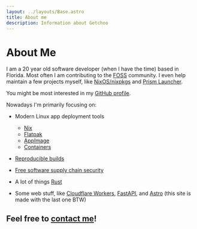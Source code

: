 ```yaml
---
layout: ../layouts/Base.astro
title: About me
description: Information about Getchoo
---
```


# About Me

I am a 20 year old software developer (when I have the time) based in Florida.
Most often I am contributing to the
[FOSS](https://en.wikipedia.org/wiki/Free_and_open-source_software) community.
I even help maintain a few projects myself, like
[NixOS/nixpkgs](https://nixos.org) and [Prism
Launcher](https://prismlauncher.org).

You might be most interested in my [GitHub profile](https://github.com/getchoo).

Nowadays I'm primarily focusing on:

- Modern Linux app deployment tools
  - [Nix](https://nix.dev)
  - [Flatpak](https://flatpak.org)
  - [AppImage](https://appimage.org)
  - [Containers](https://www.redhat.com/en/topics/containers)

- [Reproducible builds](https://reproducible-builds.org/)
- [Free software supply chain security](https://project.linuxfoundation.org/hubfs/Reports/oss_supply_chain_security.pdf?hsLang=en)
- A lot of things [Rust](https://rust-lang.org)
- Some web stuff, like [Cloudflare Workers](https://workers.cloudflare.com), [FastAPI](https://fastapi.tiangolo.com/), and [Astro](https://astro.build) (this site is made with the last one BTW)

## Feel free to [contact me](/contact)!
